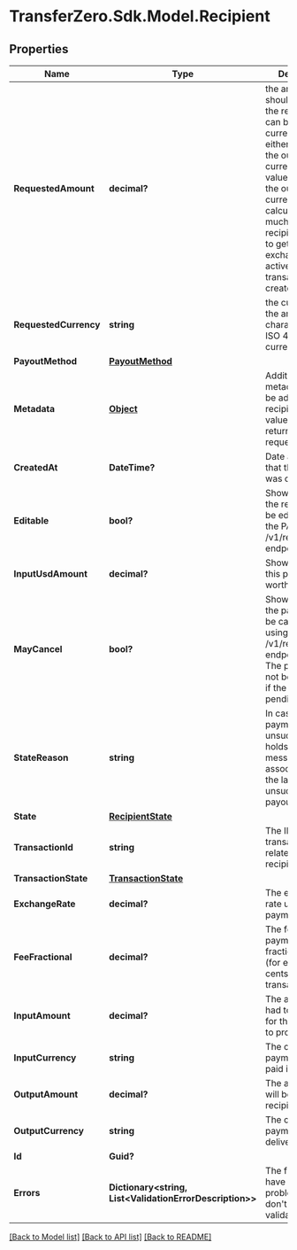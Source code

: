 
# TransferZero.Sdk.Model.Recipient

## Properties

Name | Type | Description | Notes
------------ | ------------- | ------------- | -------------
**RequestedAmount** | **decimal?** | the amount that should be paid to the recipient. This can be in any currency, usually either the input or the output currency. If the value here is not the output currency we will calculate how much the recipient is going to get using the exchange rates active when the transaction was created. | 
**RequestedCurrency** | **string** | the currency of the amount in 3-character alpha ISO 4217 currency format | 
**PayoutMethod** | [**PayoutMethod**](PayoutMethod.md) |  | 
**Metadata** | [**Object**](.md) | Additional metadata that can be added to a recipient. These values will be returned on request | [optional] 
**CreatedAt** | **DateTime?** | Date and time that the recipient was created. | [optional] 
**Editable** | **bool?** | Shows whether the recipient can be edited using the PATCH /v1/recipients/{id} endpoint or not | [optional] 
**InputUsdAmount** | **decimal?** | Shows how much this payment is worth in USD | [optional] 
**MayCancel** | **bool?** | Shows whether the payment can be cancelled using the DELETE /v1/recipients/{id} endpoint or not. The payment can not be cancelled if the payout is pending. | [optional] 
**StateReason** | **string** | In case the payment is unsuccessful it holds the error message associated with the last unsuccessful payout. | [optional] 
**State** | [**RecipientState**](RecipientState.md) |  | [optional] 
**TransactionId** | **string** | The ID of the transaction that is related to this recipient | [optional] 
**TransactionState** | [**TransactionState**](TransactionState.md) |  | [optional] 
**ExchangeRate** | **decimal?** | The exchange rate used in this payment | [optional] 
**FeeFractional** | **decimal?** | The fee for this payment in fractional units (for example cents for USD transactions) | [optional] 
**InputAmount** | **decimal?** | The amount that had to be paid in for this payment to proceed | [optional] 
**InputCurrency** | **string** | The currency this payment was paid in | [optional] 
**OutputAmount** | **decimal?** | The amount that will be paid to the recipient | [optional] 
**OutputCurrency** | **string** | The currency the payment will be delivered in | [optional] 
**Id** | **Guid?** |  | [optional] 
**Errors** | **Dictionary&lt;string, List&lt;ValidationErrorDescription&gt;&gt;** | The fields that have some problems and don&#39;t pass validation | [optional] 

[[Back to Model list]](../README.md#documentation-for-models)
[[Back to API list]](../README.md#documentation-for-api-endpoints)
[[Back to README]](../README.md)

